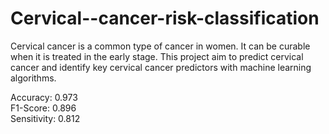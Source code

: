 # Cervical--cancer-risk-classification

Cervical cancer is a common type of cancer in women. It can be curable when it is treated in the early stage. This project aim to predict cervical cancer and identify key cervical cancer predictors with machine learning algorithms. 

Accuracy: 0.973    
F1-Score: 0.896   
Sensitivity: 0.812

